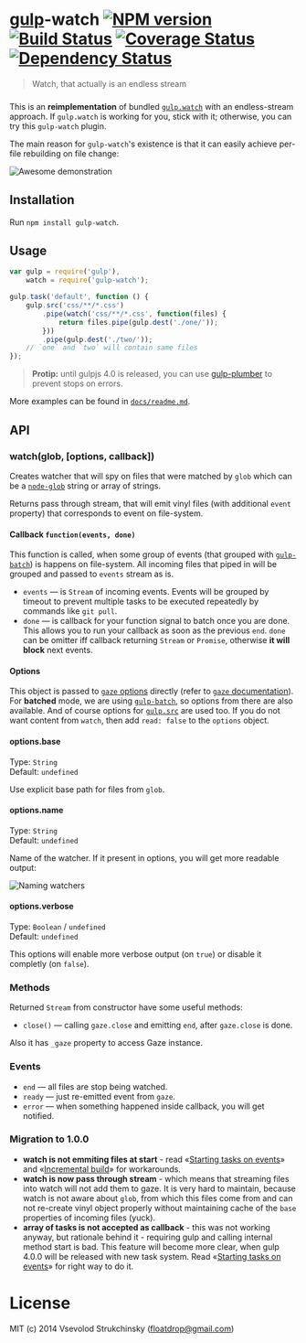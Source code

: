 # [gulp](https://github.com/gulpjs/gulp)-watch [![NPM version][npm-image]][npm-url] [![Build Status][travis-image]][travis-url] [![Coverage Status][coveralls-image]][coveralls-url] [![Dependency Status][depstat-image]][depstat-url]
> Watch, that actually is an endless stream

###  

This is an __reimplementation__ of bundled [`gulp.watch`](https://github.com/gulpjs/gulp/blob/master/docs/API.md#gulpwatchglob—opts-cb) with an endless-stream approach. If `gulp.watch` is working for you, stick with it; otherwise, you can try this `gulp-watch` plugin.

The main reason for `gulp-watch`'s existence is that it can easily achieve per-file rebuilding on file change:

![Awesome demonstration](https://github.com/floatdrop/gulp-watch/raw/master/img/2014-01-09.gif)

## Installation

Run `npm install gulp-watch`.

## Usage

```js
var gulp = require('gulp'),
    watch = require('gulp-watch');

gulp.task('default', function () {
    gulp.src('css/**/*.css')
        .pipe(watch('css/**/*.css', function(files) {
            return files.pipe(gulp.dest('./one/'));
        }))
        .pipe(gulp.dest('./two/'));
    // `one` and `two` will contain same files
});
```

> __Protip:__ until gulpjs 4.0 is released, you can use [gulp-plumber](https://github.com/floatdrop/gulp-plumber) to prevent stops on errors.

More examples can be found in [`docs/readme.md`](/docs/readme.md).

## API

### watch(glob, [options, callback])

Creates watcher that will spy on files that were matched by `glob` which can be a
[`node-glob`](https://github.com/isaacs/node-glob) string or array of strings.

Returns pass through stream, that will emit vinyl files
(with additional `event` property) that corresponds to event on file-system.

#### Callback `function(events, done)`

This function is called, when some group of events (that grouped with
[`gulp-batch`](https://github.com/floatdrop/gulp-batch)) is happens on file-system.
All incoming files that piped in will be grouped and passed to `events` stream as is.

 * `events` — is `Stream` of incoming events. Events will be grouped by timeout to prevent multiple tasks to be executed repeatedly by commands like `git pull`.
 * `done` — is callback for your function signal to batch once you are done. This allows you to run your callback as soon as the previous `end`. `done` can be omitter iff callback returning `Stream` or `Promise`, otherwise __it will block__ next events.

#### Options

This object is passed to [`gaze` options](https://github.com/shama/gaze#properties) directly (refer to [`gaze` documentation](https://github.com/shama/gaze)). For __batched__ mode, we are using [`gulp-batch`](https://github.com/floatdrop/gulp-batch#api), so options from there are also available. And of course options for [`gulp.src`](https://github.com/gulpjs/gulp#gulpsrcglobs-options) are used too. If you do not want content from `watch`, then add `read: false` to the `options` object.

#### options.base
Type: `String`  
Default: `undefined`

Use explicit base path for files from `glob`.

#### options.name
Type: `String`  
Default: `undefined`

Name of the watcher. If it present in options, you will get more readable output:

![Naming watchers](https://github.com/floatdrop/gulp-watch/raw/master/img/naming.png)

#### options.verbose
Type: `Boolean` / `undefined`  
Default: `undefined`

This options will enable more verbose output (on `true`) or disable it completly (on `false`).

### Methods

Returned `Stream` from constructor have some useful methods:

 * `close()` — calling `gaze.close` and emitting `end`, after `gaze.close` is done.

Also it has `_gaze` property to access Gaze instance.

### Events

 * `end` — all files are stop being watched.
 * `ready` — just re-emitted event from `gaze`.
 * `error` — when something happened inside callback, you will get notified.

### Migration to 1.0.0

 * __watch is not emmiting files at start__ - read «[Starting tasks on events](/docs/readme.md#starting-tasks-on-events)» and «[Incremental build](https://github.com/floatdrop/gulp-watch/tree/master/docs#incremental-build)» for workarounds.
 * __watch is now pass through stream__ - which means that streaming files into watch will not add them to gaze. It is very hard to maintain, because watch is not aware about `glob`, from which this files come from and can not re-create vinyl object properly without maintaining cache of the `base` properties of incoming files (yuck).
 * __array of tasks is not accepted as callback__ - this was not working anyway, but rationale behind it - requiring gulp and calling internal method start is bad. This feature will become more clear, when gulp 4.0.0 will be released with new task system. Read «[Starting tasks on events](/docs/readme.md#starting-tasks-on-events)» for right way to do it.

# License

MIT (c) 2014 Vsevolod Strukchinsky (floatdrop@gmail.com)

[npm-url]: https://npmjs.org/package/gulp-watch
[npm-image]: http://img.shields.io/npm/v/gulp-watch.svg?style=flat

[travis-url]: https://travis-ci.org/floatdrop/gulp-watch
[travis-image]: http://img.shields.io/travis/floatdrop/gulp-watch.svg?style=flat

[coveralls-url]: https://coveralls.io/r/floatdrop/gulp-watch
[coveralls-image]: http://img.shields.io/coveralls/floatdrop/gulp-watch.svg?style=flat

[depstat-url]: https://david-dm.org/floatdrop/gulp-watch
[depstat-image]: http://img.shields.io/david/floatdrop/gulp-watch.svg?style=flat
